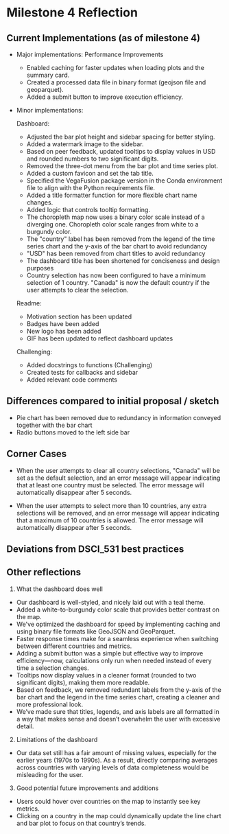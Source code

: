 # Milestone 4 Reflection

## Current Implementations (as of milestone 4)
- Major implementations:
   Performance Improvements
    - Enabled caching for faster updates when loading plots and the summary card.
    - Created a processed data file in binary format (geojson file and geoparquet).
    - Added a submit button to improve execution efficiency.

- Minor implementations:
  
    Dashboard:
    - Adjusted the bar plot height and sidebar spacing for better styling.
    - Added a watermark image to the sidebar.
    - Based on peer feedback, updated tooltips to display values in USD and rounded numbers to two significant digits.
    - Removed the three-dot menu from the bar plot and time series plot.
    - Added a custom favicon and set the tab title.
    - Specified the VegaFusion package version in the Conda environment file to align with the Python requirements file.
    - Added a title formatter function for more flexible chart name changes.
    - Added logic that controls tooltip formatting.
    - The choropleth map now uses a binary color scale instead of a diverging one. Choropleth color scale ranges from white to a burgundy color.
    - The "country" label has been removed from the legend of the time series chart and the y-axis of the bar chart to avoid redundancy
    - "USD" has been removed from chart titles to avoid redundancy
    - The dashboard title has been shortened for conciseness and design purposes
    - Country selection has now been configured to have a minimum selection of 1 country. "Canada" is now the default country if the user attempts to clear the selection.

    Readme:
    - Motivation section has been updated
    - Badges have been added
    - New logo has been added
    - GIF has been updated to reflect dashboard updates
 
    Challenging:
    - Added docstrings to functions (Challenging)
    - Created tests for callbacks and sidebar
    - Added relevant code comments 

## Differences compared to initial proposal / sketch
- Pie chart has been removed due to redundancy in information conveyed together with the bar chart
- Radio buttons moved to the left side bar

## Corner Cases

- When the user attempts to clear all country selections, "Canada" will be set as the default selection, and an error message will appear indicating that at least one country must be selected. The error message will automatically disappear after 5 seconds.

- When the user attempts to select more than 10 countries, any extra selections will be removed, and an error message will appear indicating that a maximum of 10 countries is allowed. The error message will automatically disappear after 5 seconds.

## Deviations from DSCI_531 best practices

## Other reflections
1. What the dashboard does well
- Our dashboard is well-styled, and nicely laid out with a teal theme.
- Added a white-to-burgundy color scale that provides better contrast on the map.
- We've optimized the dashboard for speed by implementing caching and using binary file formats like GeoJSON and GeoParquet. 
- Faster response times make for a seamless experience when switching between different countries and metrics.
- Adding a submit button was a simple but effective way to improve efficiency—now, calculations only run when needed instead of every time a selection changes.
- Tooltips now display values in a cleaner format (rounded to two significant digits), making them more readable.
- Based on feedback, we removed redundant labels from the y-axis of the bar chart and the legend in the time series chart, creating a cleaner and more professional look.
- We’ve made sure that titles, legends, and axis labels are all formatted in a way that makes sense and doesn’t overwhelm the user with excessive detail.
  
2. Limitations of the dashboard
- Our data set still has a fair amount of missing values, especially for the earlier years (1970s to 1990s). As a result, directly comparing averages across countries with varying levels of data completeness would be misleading for the user. 
  
3. Good potential future improvements and additions
- Users could hover over countries on the map to instantly see key metrics.
- Clicking on a country in the map could dynamically update the line chart and bar plot to focus on that country’s trends.

